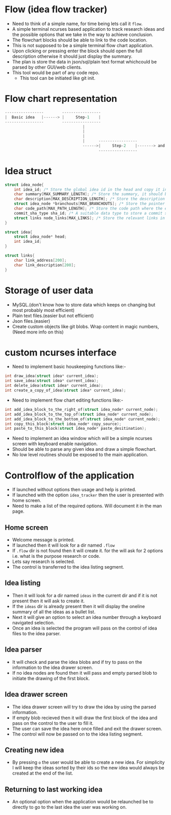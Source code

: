# Flow (idea flow tracker)

- Need to think of a simple name, for time being lets call it `flow`.
- A simple terminal ncurses based application to track research ideas and the possible options
  that we take in the way to achieve conclusion.
- The flowchart blocks should be able to link to the code location. 
- This is not supposed to be a simple terminal flow chart application.
- Upon clicking or pressing enter the block should open the full description
  otherwise it should just display the summary.
- The plan is store the data in json/sql/plain text format whichcould be parsed by other GUI/web clients.
- This tool would be part of any code repo.
	- This tool can be initiated like git init.

# Flow chart representation
```c
-----------------        -----------------
|  Basic idea	|------> |     Step-1 	 |
-----------------        -----------------
                                  |
                                  |
                                  |
                                  |      -----------------
                                  ------>|     Step-2 	 |-------> and so on...
                                         ----------------- 
```

# Idea struct

```c
struct idea_node{
	int idea_id; /* Store the global idea id in the head and copy it in the branchouts */
	char summary[MAX_SUMMARY_LENGTH]; /* Store the summary, it should be 80 chars long */
	char description[MAX_DESCRIPTION_LENGTH]; /* Store the description of the step */
	struct idea_node *branchouts[MAX_BRANCHOUTS]; /* Store the pointer to the branchout blocks */
	char code_path[MAX_PATH_LENGTH]; /* Store the code path where the editor can jump to */
	commit_sha_type sha_id; /* A suitable data type to store a commit sha which can be opened */
	struct links node_links[MAX_LINKS]; /* Store the relevant links in this array */
}

struct idea{
	struct idea_node* head;
	int idea_id;
}

struct links{
	char link_address[200];
	char link_description[200];
}
```
# Storage of user data

- MySQL.(don't know how to store data which keeps on changing but most probably most efficient)
- Plain text files.(easier but not efficient)
- Json files.(easier)
- Create custom objects like git blobs. Wrap content in magic numbers,(Need more info on this)

# custom ncurses interface

- Need to implement basic houskeeping functions like:-
```c
int draw_idea(struct idea* current_idea);
int save_idea(struct idea* current_idea);
int delete_idea(struct idea* current_idea);
int create_a_copy_of_idea(struct idea* current_idea);
```
- Need to implement flow chart editing functions like:-
```c
int add_idea_block_to_the_right_of(struct idea_node* current_node);
int add_idea_block_to_the_top_of(struct idea_node* current_node);
int add_idea_block_to_the_bottom_of(struct idea_node* current_node);
int copy_this_block(struct idea_node* copy_source);
int paste_to_this_block(struct idea_node* paste_desitination);
```
- Need to implement an idea window which will be a simple ncurses screen with keyboard enable navigation.
- Should be able to parse any given idea and draw a simple flowchart.
- No low level routines should be exposed to the main application.

# Controlflow of the application

- If launched without options then usage and help is printed.
- If launched with the option `idea_tracker` then the user is presented with home screen.
- Need to make a list of the required options. Will document it in the man page.

## Home screen
- Welcome message is printed.
- If launched then it will look for a dir named `.flow`
- If `.flow` dir is not found then it will create it.
for the will ask for 2 options i.e. what is the purpose research or code.
- Lets say research is selected.
- The control is transferred to the idea listing segment.

## Idea listing
- Then it will look for a dir named `ideas` in the current dir and if it is not present then it will ask to create it.
- If the `ideas` dir is already present then it will display the oneline summary of all the ideas as a bullet list.
- Next it will give an option to select an idea number through a keyboard navigated selection.
- Once an idea is selected the program will pass on the control of idea files to the idea parser.

## Idea parser
- It will check and parse the idea blobs and if try to pass on the information to the idea drawer screen.
- If no idea nodes are found then it will pass and empty parsed blob to initiate the drawing of the first block.

## Idea drawer screen
- The idea drawer screen will try to draw the idea by using the parsed information.
- If empty blob recieved then it will draw the first block of the idea and pass on the control to the user to fill it.
- The user can save the idea here once filled and exit the drawer screen.
- The control will now be passed on to the idea listing segment.

## Creating new idea
- By pressing `o` the user would be able to create a new idea. For simplicity I will keep the ideas sorted by their ids 
so the new idea would always be created at the end of the list.

## Returning to last working idea
- An optional option when the application would be relaunched be to directly to go to the last idea the user was working on.
